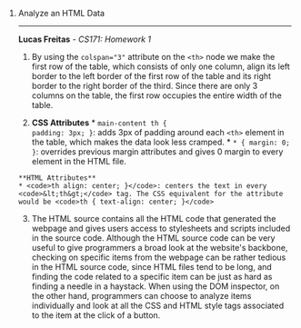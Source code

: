 1. Analyze an HTML Data <table>
---

**Lucas Freitas** - *CS171: Homework 1*

  1. By using the <code>colspan="3"</code> attribute on the <code>&lt;th&gt;</code> node we make the first row of the table, which consists of only one column, align its left border to the left border of the first row of the table and its right border to the right border of the third. Since there are only 3 columns on the table, the first row occupies the entire width of the table.

  2. **CSS Attributes**
  	* <code>main-content th { padding: 3px; }</code>: adds 3px of padding around each <code>&lt;th&gt;</code> element in the table, which makes the data look less cramped.
  	* <code>* { margin: 0; }</code>: overrides previous margin attributes and gives 0 margin to every element in the HTML file.
  	
  	**HTML Attributes**
  	* <code>th align: center; }</code>: centers the text in every <code>&lt;th&gt;</code> tag. The CSS equivalent for the attribute would be <code>th { text-align: center; }</code>

  3. The HTML source contains all the HTML code that generated the webpage and gives users access to stylesheets and scripts included in the source code. Although the HTML source code can be very useful to give programmers a broad look at the website's backbone, checking on specific items from the webpage can be rather tedious in the HTML source code, since HTML files tend to be long, and finding the code related to a specific item can be just as hard as finding a needle in a haystack. When using the DOM inspector, on the other hand, programmers can choose to analyze items individually and look at all the CSS and HTML style tags associated to the item at the click of a button. 